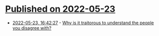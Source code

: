 # [Published on 2022-05-23](index.md)

* [2022-05-23, 16:42:27](https://news.ycombinator.com/item?id=31481347) - [Why is it traitorous to understand the people you disagree with?](https://dynomight.net/traitorous/)
